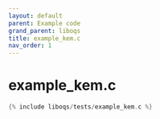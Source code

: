 ```yaml
---
layout: default
parent: Example code
grand_parent: liboqs
title: example_kem.c
nav_order: 1
---
```


# example_kem.c

```c
{% include liboqs/tests/example_kem.c %}
```
